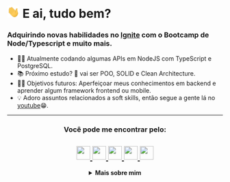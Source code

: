 # <img src="https://github.com/SatYu26/SatYu26/blob/master/Assets/Hi.gif" width="29px"> E ai, tudo bem?

<!--<img align="right" alt="GIF" height="150px" src="https://media.giphy.com/media/du3J3cXyzhj75IOgvA/giphy.gif" />-->

### Adquirindo novas habilidades no [Ignite](https://rocketseat.com.br/ignite) com o Bootcamp de Node/Typescript e muito mais.

- 👨‍💻 Atualmente codando algumas APIs em NodeJS com TypeScript e PostgreSQL.
- 📚 Próximo estudo? 🤔 vai ser POO, SOLID e Clean Architecture.
- 💪🏼 Objetivos futuros: Aperfeiçoar meus conhecimentos em backend e aprender algum framework frontend ou mobile.
- 💡 Adoro assuntos relacionados a soft skills, então segue a gente lá no [youtube](https://www.youtube.com/channel/UCTsxSVdud5e9xqzrsVYkpRA)😁.

---

<html>
   <body>
      <h3 align="center">Você pode me encontrar pelo:</h2>
      <h2 align="center">
         <a href="https://twitter.com/vitorroliveir_?s=09">
         <img src="https://github.com/gauravghongde/social-icons/blob/master/PNG/Black/Twitter_black.png" width="32" height="32"/>
         </a>
         <a href="https://www.linkedin.com/in/vitorroliveiraa/">
         <img src="https://github.com/gauravghongde/social-icons/blob/master/PNG/Black/LinkedIN_black.png" width="32" height="32"/>
         </a>
         <a href="https://www.instagram.com/vitorroliveiraa_/">
         <img src="https://github.com/gauravghongde/social-icons/blob/master/PNG/Black/Instagram_black.png" width="32" height="32"/>
         </a>
         <a href="https://www.youtube.com/channel/UCTsxSVdud5e9xqzrsVYkpRA">
         <img src="https://github.com/gauravghongde/social-icons/blob/master/PNG/Black/Youtube_black.png" width="32" height="32"/>
         </a>
         <a href="mailto:vitorroliveiraa@outlook.com.br">
         <img src="https://github.com/gauravghongde/social-icons/blob/master/PNG/Black/Outlook_black.png" width="32" height="32"/>
         </a>
      </h2>
      <details align="center">
         <summary><b>Mais sobre mim</b><br></summary>
            <div>
               <b>
                  <h3>🚧 em construção... 🚧</h3>
                  <a>
                  </a>
               </b>
            </div>
            <div>
               <b>
                  <h3></h3>
                  <a>
                  </a>
               </b>
            </div>
      </details>
   </body>
</html>
